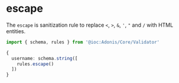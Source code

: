 # escape

The `escape` is sanitization rule to replace `<`, `>`, `&`, `'`, `"` and `/` with HTML entities.

```ts
import { schema, rules } from '@ioc:Adonis/Core/Validator'

{
  username: schema.string([
    rules.escape()
  ])
}
```
